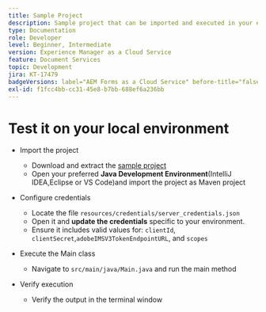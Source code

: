 ```yaml
---
title: Sample Project
description: Sample project that can be imported and executed in your environment
type: Documentation
role: Developer
level: Beginner, Intermediate
version: Experience Manager as a Cloud Service
feature: Document Services
topic: Development
jira: KT-17479
badgeVersions: label="AEM Forms as a Cloud Service" before-title="false"
exl-id: f1fcc4bb-cc31-45e8-b7bb-688ef6a236bb
---
```

# Test it on your local environment

*   Import the project

    * Download and extract the [sample project](./assets/formsdocumentservices.zip)
    * Open your preferred **Java Development Environment**(IntelliJ IDEA,Eclipse or VS Code)and import the project as Maven project
*   Configure credentials

    *   Locate the file `resources/credentials/server_credentials.json`
    *   Open it and **update the credentials** specific to your environment.
    *   Ensure it includes valid values for:
 `clientId`, `clientSecret`,`adobeIMSV3TokenEndpointURL`, and 
`scopes`

*   Execute the Main class

    * Navigate to `src/main/java/Main.java` and run the main method

*   Verify execution
    * Verify the output in the terminal window
